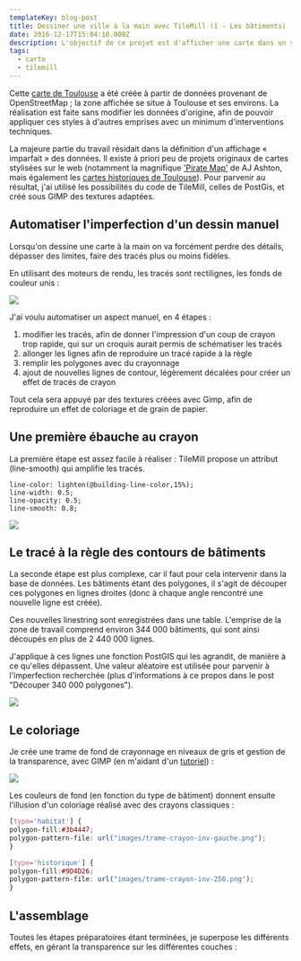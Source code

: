 ```yaml
---
templateKey: blog-post
title: Dessiner une ville à la main avec TileMill (1 - Les bâtiments)
date: 2016-12-17T15:04:10.000Z
description: L'objectif de ce projet est d'afficher une carte dans un style crayonné à partir de données géométriques stockées en base de données PostgreSQL/PostGIS. Nous voyons ici comment mettre en forme les bâtiments.
tags:
  - carto
  - tilemill
---
```


Cette [carte de Toulouse](http://dessine-moi-une-ville.makina-corpus.net/#13/43.6000/1.4400) a été créée à partir de données provenant de OpenStreetMap ; la zone affichée se situe à Toulouse et ses environs. La réalisation est faite sans modifier les données d'origine, afin de pouvoir appliquer ces styles à d'autres emprises avec un minimum d'interventions techniques.

La majeure partie du travail résidait dans la définition d'un affichage « imparfait » des données. Il existe à priori peu de projets originaux de cartes stylisées sur le web (notamment la magnifique ['Pirate Map'](http://a.tiles.mapbox.com/v3/aj.Sketchy2/page.html#2/0.2/0.0) de AJ Ashton, mais également les [cartes historiques de Toulouse](https://makina-corpus.com/blog/metier/2013/toulouse-1680)). Pour parvenir au résultat, j'ai utilisé les possibilités du code de TileMill, celles de PostGis, et créé sous GIMP des textures adaptées.

## Automatiser l'imperfection d'un dessin manuel

Lorsqu'on dessine une carte à la main on va forcément perdre des détails, dépasser des limites, faire des tracés plus ou moins fidèles.

En utilisant des moteurs de rendu, les tracés sont rectilignes, les fonds de couleur unis :

![](/img/blog/dessin-toulouse-rendu-de-base.jpeg)

J'ai voulu automatiser un aspect manuel, en 4 étapes :

  1) modifier les tracés, afin de donner l'impression d'un coup de crayon trop rapide, qui sur un croquis aurait permis de schématiser les tracés
  2) allonger les lignes afin de reproduire un tracé rapide à la règle
  3) remplir les polygones avec du crayonnage
  4) ajout de nouvelles lignes de contour, légèrement décalées pour créer un effet de tracés de crayon

Tout cela sera appuyé par des textures créées avec Gimp, afin de reproduire un effet de coloriage et de grain de papier.

## Une première ébauche au crayon

La première étape est assez facile à réaliser : TileMill propose un attribut (line-smooth) qui amplifie les tracés.

```
line-color: lighten(@building-line-color,15%);
line-width: 0.5;
line-opacity: 0.5;
line-smooth: 0.8;
```

![](/img/blog/dessin-toulouse-effet-line-smooth.jpeg)

## Le tracé à la règle des contours de bâtiments

La seconde étape est plus complexe, car il faut pour cela intervenir dans la base de données. Les bâtiments étant des polygones, il s'agit de découper ces polygones en lignes droites (donc à chaque angle rencontré une nouvelle ligne est créée).

Ces nouvelles linestring sont enregistrées dans une table. L'emprise de la zone de travail comprend environ 344 000 bâtiments, qui sont ainsi découpés en plus de 2 440 000 lignes.

J'applique à ces lignes une fonction PostGIS qui les agrandit, de manière à ce qu'elles dépassent. Une valeur aléatoire est utilisée pour parvenir à l'imperfection recherchée (plus d'informations à ce propos dans le post "Découper 340 000 polygones").

![](/img/blog/dessin-toulouse-decoupage-des-batiments.jpeg)

## Le coloriage

Je crée une trame de fond de crayonnage en niveaux de gris et gestion de la transparence, avec GIMP (en m'aidant d'un [tutoriel](http://ladyvlana.free.fr/tutoriel-gimp-texture/tutoriel-gimp-texture-papier-01.php)) :

![](/img/blog//dessin-toulouse-texture-de-fond.jpeg)

Les couleurs de fond (en fonction du type de bâtiment) donnent ensuite l'illusion d'un coloriage réalisé avec des crayons classiques :

```css
[type='habitat'] {
polygon-fill:#3b4447;
polygon-pattern-file: url("images/trame-crayon-inv-gauche.png");
}

[type='historique'] {
polygon-fill:#9D4D26;
polygon-pattern-file: url("images/trame-crayon-inv-256.png");
}
```

## L'assemblage

Toutes les étapes préparatoires étant terminées, je superpose les différents effets, en gérant la transparence sur les différentes couches :

